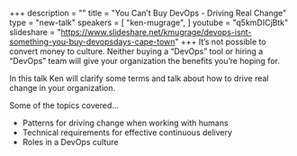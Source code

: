 +++
description = ""
title = "You Can’t Buy DevOps - Driving Real Change"
type = "new-talk"
speakers = [
        "ken-mugrage",
]
youtube = "q5kmDICjBtk"
slideshare = "https://www.slideshare.net/kmugrage/devops-isnt-something-you-buy-devopsdays-cape-town"
+++
It’s not possible to convert money to culture. Neither buying a “DevOps” tool or hiring a “DevOps” team will give your organization the benefits you’re hoping for.

In this talk Ken will clarify some terms and talk about how to drive real change in your organization.

Some of the topics covered…

* Patterns for driving change when working with humans
* Technical requirements for effective continuous delivery
* Roles in a DevOps culture